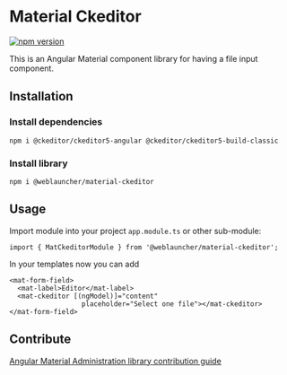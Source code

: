 # Material Ckeditor

[![npm version](https://badge.fury.io/js/%40weblauncher%2Fmaterial-ckeditor.svg)](https://badge.fury.io/js/%40weblauncher%2Fmaterial-ckeditor)

This is an Angular Material component library for having a file input component.

## Installation

### Install dependencies

`npm i @ckeditor/ckeditor5-angular @ckeditor/ckeditor5-build-classic`

### Install library

`npm i @weblauncher/material-ckeditor`

## Usage

Import module into your project `app.module.ts` or other sub-module:

```
import { MatCkeditorModule } from '@weblauncher/material-ckeditor';
```

In your templates now you can add

```
<mat-form-field>
  <mat-label>Editor</mat-label>
  <mat-ckeditor [(ngModel)]="content" 
                  placeholder="Select one file"></mat-ckeditor>
</mat-form-field>
```

## Contribute

[Angular Material Administration library contribution guide](https://github.com/WebLauncher/angular-material-administration/CONTRIBUTION.md)
